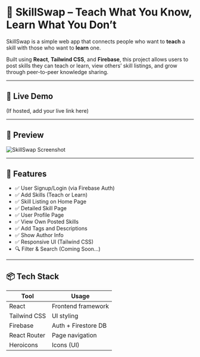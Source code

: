 # 🔁 SkillSwap – Teach What You Know, Learn What You Don’t

SkillSwap is a simple web app that connects people who want to **teach** a skill with those who want to **learn** one.

Built using **React**, **Tailwind CSS**, and **Firebase**, this project allows users to post skills they can teach or learn, view others’ skill listings, and grow through peer-to-peer knowledge sharing.

---

## 🚀 Live Demo

(If hosted, add your live link here)

---

## 📸 Preview

![SkillSwap Screenshot](./preview.png)

---

## 📂 Features

- ✅ User Signup/Login (via Firebase Auth)  
- ✅ Add Skills (Teach or Learn)  
- ✅ Skill Listing on Home Page  
- ✅ Detailed Skill Page  
- ✅ User Profile Page  
- ✅ View Own Posted Skills  
- ✅ Add Tags and Descriptions  
- ✅ Show Author Info  
- ✅ Responsive UI (Tailwind CSS)  
- 🔍 Filter & Search (Coming Soon...)

---

## 📦 Tech Stack

| Tool        | Usage                |
|-------------|----------------------|
| React       | Frontend framework   |
| Tailwind CSS| UI styling           |
| Firebase    | Auth + Firestore DB  |
| React Router| Page navigation      |
| Heroicons   | Icons (UI)           |
